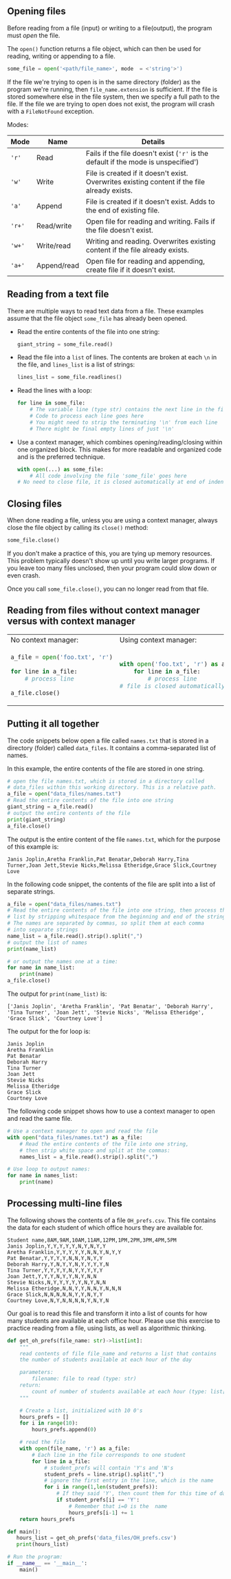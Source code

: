 ## Opening files

Before reading from a file (input) or writing to a file(output), the program must *open* the file.

The `open()` function returns a file object, which can then be used for reading, writing or appending to a file.

```python
some_file = open('<path/file_name>', mode  = <'string'>')
```
If the file we're trying to open is in the same directory (folder) as the program we're running, then `file_name.extension` is sufficient. If the file is stored somewhere else in the file system, then we specify a full path to the file. If the file we are trying to open does not exist, the program will crash with a `FileNotFound` exception.

Modes:

| Mode      | Name | Details |
| --------- | ---- |---------|
| `'r'`      | Read | Fails if the file doesn't exist (`'r'` is the default if the mode is unspecified')|
| `'w'`      | Write | File is created if it doesn't exist. Overwrites existing content if the file already exists. |
| `'a'`      | Append | File is created if it doesn't exist. Adds to the end of existing file.|
| `'r+'`      | Read/write | Open file for reading and writing. Fails if the file doesn't exist.|
| `'w+'`      | Write/read | Writing and reading. Overwrites existing content if the file already exists.|
| `'a+'`      | Append/read | Open file for reading and appending, create file if it doesn't exist.|

## Reading from a text file

There are multiple ways to read text data from a file. These examples assume that the file object `some_file` has already been opened.

- Read the entire contents of the file into one string:

    ```python 
    giant_string = some_file.read()
    ```

- Read the file into a `list` of lines. The contents are broken at each `\n` in the file, and `lines_list` is a list of strings:

    ```python 
    lines_list = some_file.readlines()
    ```

- Read the lines with a loop:

    ```python
    for line in some_file:
        # The variable line (type str) contains the next line in the file
        # Code to process each line goes here
        # You might need to strip the terminating '\n' from each line
        # There might be final empty lines of just '\n'
    ```

- Use a context manager, which combines opening/reading/closing within one organized block. This makes for more readable and organized code and is the preferred technique.

    ```python
    with open(...) as some_file:
        # All code involving the file 'some_file' goes here
    # No need to close file, it is closed automatically at end of indented block
    ```

 ## Closing files

When done reading a file, unless you are using a context manager, always close the file object by calling its `close()` method:
```python
some_file.close()
```
If you don't make a practice of this, you are tying up memory resources. This problem typically doesn't show up until you write larger programs. If you leave too many files unclosed, then your program could slow down or even crash.

Once you call `some_file.close()`, you can no longer read from that file.

## Reading from files without context manager versus with context manager

<table>
<tr><td>No context manager:</td><td>Using context manager:</td></tr>

<tr>
<td nowrap>

```python
a_file = open('foo.txt', 'r')

for line in a_file:
    # process line

a_file.close()
```
</td>
<td nowrap>

```python
with open('foo.txt', 'r') as a_file:
    for line in a_file:
        # process line
# file is closed automatically
```
</td>
</tr>
</table>

## Putting it all together

The code snippets below open a file called `names.txt` that is stored in a directory (folder) called `data_files`. It contains a comma-separated list of names.

In this example, the entire contents of the file are stored in one string.
```python
# open the file names.txt, which is stored in a directory called
# data_files within this working directory. This is a relative path.
a_file = open("data_files/names.txt")
# Read the entire contents of the file into one string
giant_string = a_file.read()
# output the entire contents of the file
print(giant_string)
a_file.close()
```
The output is the entire content of the file `names.txt`, which for the purpose of this example is:
```
Janis Joplin,Aretha Franklin,Pat Benatar,Deborah Harry,Tina Turner,Joan Jett,Stevie Nicks,Melissa Etheridge,Grace Slick,Courtney Love
```

In the following code snippet, the contents of the file are split into a list of separate strings.
```python
a_file = open("data_files/names.txt")
# Read the entire contents of the file into one string, then process that
# list by stripping whitespace from the beginning and end of the string.
# The names are separated by commas, so split them at each comma
# into separate strings
name_list = a_file.read().strip().split(",")
# output the list of names
print(name_list)

# or output the names one at a time:
for name in name_list:
    print(name)
a_file.close()
```
The output for `print(name_list)` is:
```
['Janis Joplin', 'Aretha Franklin', 'Pat Benatar', 'Deborah Harry', 'Tina Turner', 'Joan Jett', 'Stevie Nicks', 'Melissa Etheridge', 'Grace Slick', 'Courtney Love']
```
The output for the for loop is:
```
Janis Joplin
Aretha Franklin
Pat Benatar
Deborah Harry
Tina Turner
Joan Jett
Stevie Nicks
Melissa Etheridge
Grace Slick
Courtney Love
```

The following code snippet shows how to use a context manager to open and read the same file.
```python
# Use a context manager to open and read the file
with open("data_files/names.txt") as a_file:
    # Read the entire contents of the file into one string,
    # then strip white space and split at the commas:
    names_list = a_file.read().strip().split(",")

# Use loop to output names:
for name in names_list:
    print(name)
```

## Processing multi-line files
The following shows the contents of a file `OH_prefs.csv`. This file contains the data for each student of which office hours they are available for.
```
Student name,8AM,9AM,10AM,11AM,12PM,1PM,2PM,3PM,4PM,5PM
Janis Joplin,Y,Y,Y,Y,Y,N,Y,N,Y,Y
Aretha Franklin,Y,Y,Y,Y,Y,N,N,Y,N,Y,Y
Pat Benatar,Y,Y,Y,Y,N,N,Y,N,Y,Y
Deborah Harry,Y,N,Y,Y,N,Y,Y,Y,Y,N
Tina Turner,Y,Y,Y,Y,N,Y,Y,Y,Y,Y
Joan Jett,Y,Y,Y,N,Y,Y,N,Y,N,N
Stevie Nicks,N,Y,Y,Y,Y,Y,N,Y,N,N
Melissa Etheridge,N,N,Y,Y,N,N,Y,N,N,N
Grace Slick,N,N,N,N,N,Y,Y,N,Y,Y
Courtney Love,N,Y,N,N,N,N,Y,N,Y,N
```
Our goal is to read this file and transform it into a list of counts for how many students are available at each office hour. Please use this exercise to practice reading from a file, using lists, as well as algorithmic thinking.

```python
def get_oh_prefs(file_name: str)->list[int]:
    """
    read contents of file file_name and returns a list that contains
    the number of students available at each hour of the day

    parameters:
        filename: file to read (type: str)
    return:
        count of number of students available at each hour (type: list[int])
    """

    # Create a list, initialized with 10 0's
    hours_prefs = []
    for i in range(10):
        hours_prefs.append(0)

    # read the file
    with open(file_name, 'r') as a_file:
        # Each line in the file corresponds to one student
        for line in a_file:
            # student_prefs will contain 'Y's and 'N's
            student_prefs = line.strip().split(",")
            # ignore the first entry in the line, which is the name
            for i in range(1,len(student_prefs)):
                # If they said 'Y', then count them for this time of day
                if student_prefs[i] == 'Y':
                    # Remember that i=0 is the  name
                    hours_prefs[i-1] += 1
    return hours_prefs

def main():
   hours_list = get_oh_prefs('data_files/OH_prefs.csv')
   print(hours_list)

# Run the program:
if __name__ == '__main__':
    main()
``` 